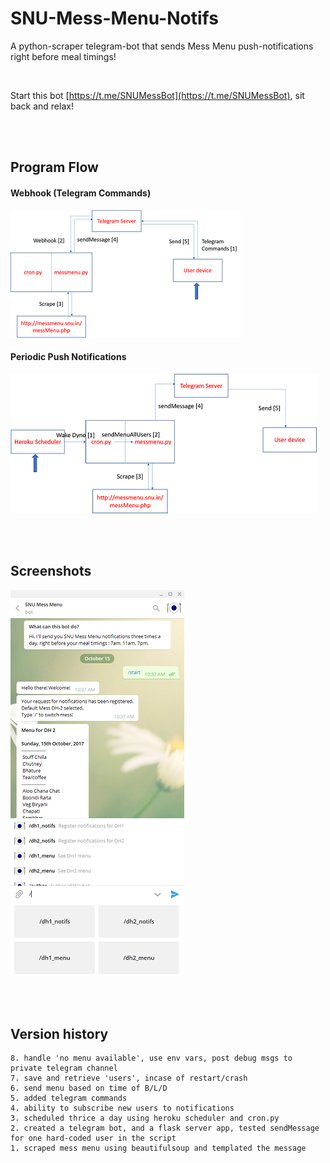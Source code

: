 # SNU-Mess-Menu-Notifs

A python-scraper telegram-bot that sends Mess Menu push-notifications right before meal timings!

<br>

Start this bot [https://t.me/SNUMessBot](https://t.me/SNUMessBot), sit back and relax!

<br><br>

## Program Flow

#### Webhook (Telegram Commands)

![flow1](/imgs/flow1.png)

#### Periodic Push Notifications

![flow2](/imgs/flow2.png)

<br><br>

## Screenshots

![screenshot](/imgs/screenshot.png)

<br><br>

## Version history

	8. handle 'no menu available', use env vars, post debug msgs to private telegram channel
	7. save and retrieve 'users', incase of restart/crash
	6. send menu based on time of B/L/D
	5. added telegram commands
	4. ability to subscribe new users to notifications
	3. scheduled thrice a day using heroku scheduler and cron.py
	2. created a telegram bot, and a flask server app, tested sendMessage for one hard-coded user in the script
	1. scraped mess menu using beautifulsoup and templated the message